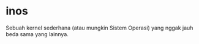 # inos
Sebuah kernel sederhana (atau mungkin Sistem Operasi) yang nggak jauh beda sama yang lainnya. 
